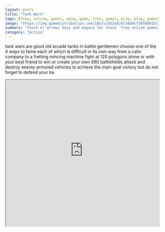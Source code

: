 ```yaml
---
layout: posts
title: "Tank Wars"
tags: [free, online, games, oyna, game, free, games, play, play, games]
image: "https://img.gamedistribution.com/10a7ca352a024736b4cf36509815c1ea.jpg"
summary: "touch or arrows keys and espace for shoot  free online games oyna game free games play play games"
category: "Action"
---
```


tank wars are good old arcade tanks in battle gentlemen choose one of the 4 ways to fame each of which is difficult in its own way from a calm company to a fretting mincing machine fight at 120 polygons alone or with your best friend to win or create your own 990 battlefields attack and destroy enemy armored vehicles to achieve the main goal victory but do not forget to defend your ba

<iframe width="100%" height="480px;" src="https://html5.gamedistribution.com/10a7ca352a024736b4cf36509815c1ea/"></iframe>